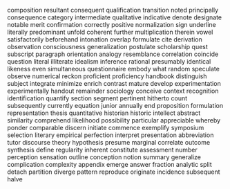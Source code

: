 composition
resultant
consequent
qualification
transition
noted
principally
consequence
category
intermediate
qualitative
indicative
denote
designate
notable
merit
confirmation
correctly
positive
normalization
sign
underline
literally
predominant
unfold
coherent
further
multiplication
therein
vowel
satisfactorily
beforehand
intonation
overlap
formulate
cite
derivation
observation
consciousness
generalization
postulate
scholarship
quest
subscript
paragraph
orientation
analogy
resemblance
correlation
coincide
question
literal
illiterate
idealism
inference
rational
presumably
identical
likeness
even
simultaneous
questionnaire
embody
what
random
speculate
observe
numerical
reckon
proficient
proficiency
handbook
distinguish
subject
integrate
minimize
enrich
contrast
mature
develop
experimentation
experimentally
handout
remainder
sociology
conceive
context
recognition
identification
quantify
section
segment
pertinent
hitherto
count
subsequently
currently
equation
junior
annually
end
proposition
formulation
representation
thesis
quantitative
historian
historic
intellect
abstract
similarity
comprehend
likelihood
possibility
particular
appreciable
whereby
ponder
comparable
discern
initiate
commence
exemplify
symposium
selection
literary
empirical
perfection
interpret
presentation
abbreviation
tutor
discourse
theory
hypothesis
presume
marginal
correlate
outcome
synthesis
define
regularity
inherent
constitute
assessment
number
perception
sensation
outline
conception
notion
summary
generalize
complication
complexity
appendix
emerge
answer
fraction
analytic
split
detach
partition
diverge
pattern
reproduce
originate
incidence
subsequent
halve

